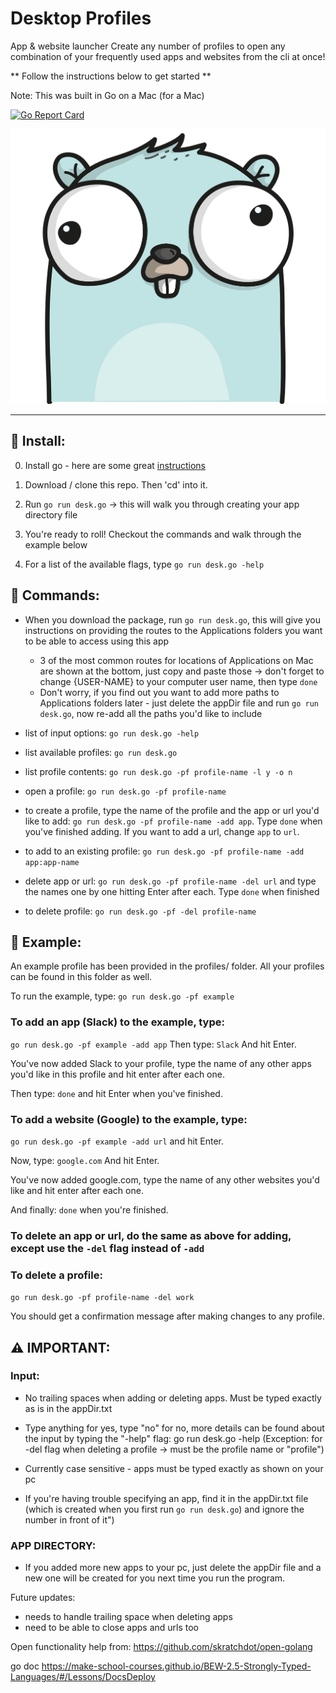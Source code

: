 # Desktop Profiles

App & website launcher
Create any number of profiles to open any combination of your frequently used apps and websites from the cli at once! 

** Follow the instructions below to get started ** 

Note: This was built in Go on a Mac (for a Mac)

[![Go Report Card](https://goreportcard.com/badge/github.com/SamirIngley/Desktop-Profiles)](https://goreportcard.com/report/github.com/SamirIngley/Desktop-Profiles)

![Image1](gopherIMG.png)
************************************************************************************************

## :floppy_disk: Install:

0. Install go - here are some great [instructions](https://medium.com/@jimkang/install-go-on-mac-with-homebrew-5fa421fc55f5)

1. Download / clone this repo. Then 'cd' into it.

2. Run `go run desk.go` -> this will walk you through creating your app directory file

3. You're ready to roll! Checkout the commands and walk through the example below

4. For a list of the available flags, type `go run desk.go -help`

## :mega: Commands:

* When you download the package, run `go run desk.go`, this will give you instructions on providing the routes to the Applications folders you want to be able to access using this app
    - 3 of the most common routes for locations of Applications on Mac are shown at the bottom, just copy and paste those -> don't forget to change {USER-NAME} to your computer user name, then type `done`
    - Don't worry, if you find out you want to add more paths to Applications folders later - just delete the appDir file and run `go run desk.go`, now re-add all the paths you'd like to include

* list of input options: `go run desk.go -help`

* list available profiles: `go run desk.go` 

* list profile contents: `go run desk.go -pf profile-name -l y -o n`

* open a profile:  `go run desk.go -pf profile-name` 

* to create a profile, type the name of the profile and the app or url you'd like to add:  `go run desk.go -pf profile-name -add app`. Type `done` when you've finished adding. If you want to add a url, change `app` to `url`. 

* to add to an existing profile: `go run desk.go -pf profile-name -add app:app-name`

* delete app or url:  `go run desk.go -pf profile-name -del url` and type the names one by one hitting Enter after each. Type `done` when finished

* to delete profile:  `go run desk.go -pf -del profile-name`


## :goal_net: Example:

An example profile has been provided in the profiles/ folder.
All your profiles can be found in this folder as well. 

To run the example, type:
`go run desk.go -pf example`

### To add an app (Slack) to the example, type:
`go run desk.go -pf example -add app`
Then type:
`Slack`
And hit Enter.

You've now added Slack to your profile, type the name of any other apps you'd like in this profile and hit enter after each one. 

Then type:
`done`
and hit Enter when you've finished. 

### To add a website (Google) to the example, type:
`go run desk.go -pf example -add url`
and hit Enter.

Now, type:
`google.com`
And hit Enter.

You've now added google.com, type the name of any other websites you'd like and hit enter after each one. 

And finally:
`done`
when you're finished. 

### To delete an app or url, do the same as above for adding, except use the `-del` flag instead of `-add`

### To delete a profile:
`go run desk.go -pf profile-name -del work`

You should get a confirmation message after making changes to any profile. 


## :warning: IMPORTANT:

### Input: 

* No trailing spaces when adding or deleting apps. Must be typed exactly as is in the appDir.txt

* Type anything for yes, type "no" for no, more details can be found about the input by typing the "-help" flag: go run desk.go -help (Exception: for -del flag when deleting a profile -> must be the profile name or "profile")

* Currently case sensitive - apps must be typed exactly as shown on your pc

* If you're having trouble specifying an app, find it in the appDir.txt file (which is created when you first run `go run desk.go`) and ignore the number in front of it")

### APP DIRECTORY:

* If you added more new apps to your pc, just delete the appDir file and a new one will be created for you next time you run the program.


Future updates:
- needs to handle trailing space when deleting apps
- need to be able to close apps and urls too



Open functionality help from:
https://github.com/skratchdot/open-golang

go doc
https://make-school-courses.github.io/BEW-2.5-Strongly-Typed-Languages/#/Lessons/DocsDeploy
